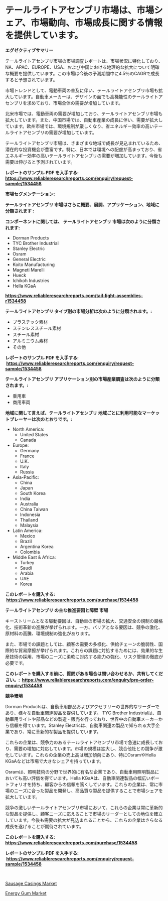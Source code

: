 <p><h1>テールライトアセンブリ市場は、市場シェア、市場動向、市場成長に関する情報を提供しています。</h1></p><p><strong>エグゼクティブサマリー</strong></p>
<p><p>テールライトアセンブリ市場の市場調査レポートは、市場状況に特化しており、NA、APAC、EUROPE、USA、および中国における地理的な拡大について明確な概要を提供しています。この市場は今後の予測期間中に4.5％のCAGRで成長すると予想されています。</p><p>市場トレンドとして、電動車両の普及に伴い、テールライトアセンブリ市場も拡大しています。自動車メーカーは、デザインの面でも高機能性のテールライトアセンブリを求めており、市場全体の需要が増加しています。</p><p>北米市場では、電動車両の需要が増加しており、テールライトアセンブリ市場も拡大しています。また、中国市場では、自動車産業の成長に伴い、需要が拡大しています。欧州市場では、環境規制が厳しくなり、省エネルギー効率の高いテールライトアセンブリの需要が増加しています。</p><p>テールライトアセンブリ市場は、さまざまな地域で成長が見込まれているため、潜在的な投資機会が豊富です。特に、日本では環境への配慮が高まっており、省エネルギー効率の高いテールライトアセンブリの需要が増加しています。今後も需要は伸びると予測されています。</p></p>
<p><strong>レポートのサンプル PDF を入手する: <a href="https://www.reliableresearchreports.com/enquiry/request-sample/1534458">https://www.reliableresearchreports.com/enquiry/request-sample/1534458</a></strong></p>
<p><strong>市場セグメンテーション:</strong></p>
<p><strong> テールライトアセンブリ 市場はさらに概要、展開、アプリケーション、地域に分類されます :</strong></p>
<p><strong>コンポーネントに関しては、 テールライトアセンブリ 市場は次のように分類されます: &nbsp;</strong></p>
<p><ul><li>Dorman Products</li><li>TYC Brother Industrial</li><li>Stanley Electric</li><li>Osram</li><li>General Electric</li><li>Koito Manufacturing</li><li>Magneti Marelli</li><li>Hueck</li><li>Ichikoh Industries</li><li>Hella KGaA</li></ul></p>
<p><strong><a href="https://www.reliableresearchreports.com/tail-light-assemblies-r1534458">https://www.reliableresearchreports.com/tail-light-assemblies-r1534458</a></strong></p>
<p><strong> テールライトアセンブリ タイプ別の市場分析は次のように分類されます。:</strong></p>
<p><ul><li>プラスチック素材</li><li>ステンレススチール素材</li><li>スチール素材</li><li>アルミニウム素材</li><li>その他</li></ul></p>
<p><strong>レポートのサンプル PDF を入手する: &nbsp;<a href="https://www.reliableresearchreports.com/enquiry/request-sample/1534458">https://www.reliableresearchreports.com/enquiry/request-sample/1534458</a></strong></p>
<p><strong> テールライトアセンブリ アプリケーション別の市場産業調査は次のように分類されます。:</strong></p>
<p><ul><li>乗用車</li><li>商用車両</li></ul></p>
<p><strong>地域に関して言えば、テールライトアセンブリ 地域ごとに利用可能なマーケットプレーヤーは次のとおりです。:</strong></p>
<p><ul>
    <li>
        North America:
        <ul>
            <li>United States</li>
            <li>Canada</li>
        </ul>
    </li>
    <li>
        Europe:
        <ul>
            <li>Germany</li>
            <li>France</li>
            <li>U.K.</li>
            <li>Italy</li>
            <li>Russia</li>
        </ul>
    </li>
    <li>
        Asia-Pacific:
        <ul>
            <li>China</li>
            <li>Japan</li>
            <li>South Korea</li>
            <li>India</li>
            <li>Australia</li>
            <li>China Taiwan</li>
            <li>Indonesia</li>
            <li>Thailand</li>
            <li>Malaysia</li>
        </ul>
    </li>
    <li>
        Latin America:
        <ul>
            <li>Mexico</li>
            <li>Brazil</li>
            <li>Argentina Korea</li>
            <li>Colombia</li>
        </ul>
    </li>
    <li>
        Middle East & Africa:
        <ul>
            <li>Turkey</li>
            <li>Saudi</li>
            <li>Arabia</li>
            <li>UAE</li>
            <li>Korea</li>
        </ul>
    </li>
    </ul></p>
<p><strong>このレポートを購入する: &nbsp;<a href="https://www.reliableresearchreports.com/purchase/1534458">https://www.reliableresearchreports.com/purchase/1534458</a></strong></p>
<p><strong>テールライトアセンブリ の主な推進要因と障壁 市場</strong></p>
<p><p>キーストリームとなる駆動要因は、自動車の市場の拡大、交通安全の規制の厳格化、技術革新の進展が挙げられます。一方、バリアとなる要因は、競争の激化、原材料の高騰、環境規制の強化があります。</p><p>また、市場での課題としては、顧客の需要の多様化、供給チェーンの脆弱性、国際的な貿易摩擦が挙げられます。これらの課題に対処するためには、効果的な生産技術の採用、市場のニーズに柔軟に対応する能力の強化、リスク管理の徹底が必要です。</p></p>
<p><strong>このレポートを購入する前に、質問がある場合は問い合わせるか、共有してください。:&nbsp; <a href="https://www.reliableresearchreports.com/enquiry/pre-order-enquiry/1534458">https://www.reliableresearchreports.com/enquiry/pre-order-enquiry/1534458</a></strong></p>
<p><strong>競争環境</strong></p>
<p><p>Dorman Productsは、自動車用部品およびアクセサリーの世界的なリーダーであり、様々な自動車関連製品を提供しています。 TYC Brother Industrialは、自動車用ライトや部品などの製造・販売を行っており、世界中の自動車メーカーから信頼を得ています。Stanley Electricは、自動車関連の製品で知られる大手企業であり、常に革新的な製品を提供しています。</p><p>これらの企業は、競争力のあるテールライトアセンブリ市場で急速に成長しており、需要の増加に対応しています。市場の規模は拡大し、競合他社との競争が激化しています。これらの企業の売上高は増加傾向にあり、特にOsramやHella KGaAなどは市場で大きなシェアを持っています。</p><p>Osramは、照明技術の分野で世界的に有名な企業であり、自動車用照明製品においても高い評価を得ています。Hella KGaAは、自動車関連製品の幅広いポートフォリオを持ち、顧客からの信頼を篤くしています。これらの企業は、常に市場のニーズに合った製品を開発し、高品質な製品を提供することで市場シェアを拡大しています。</p><p>競争の激しいテールライトアセンブリ市場において、これらの企業は常に革新的な製品を提供し、顧客ニーズに応えることで市場のリーダーとしての地位を確立しています。今後も需要の拡大が見込まれることから、これらの企業はさらなる成長を遂げることが期待されています。</p></p>
<p><strong>このレポートを購入する: &nbsp; <a href="https://www.reliableresearchreports.com/purchase/1534458">https://www.reliableresearchreports.com/purchase/1534458</a></strong></p>
<p><strong>レポートのサンプル PDF を入手する: &nbsp;<a href="https://www.reliableresearchreports.com/enquiry/request-sample/1534458">https://www.reliableresearchreports.com/enquiry/request-sample/1534458</a></strong><strong></strong></p>
<p>&nbsp;</p>
<p><p><a href="https://github.com/tamvrosiya/Market-Research-Report-List-3/blob/main/sausage-casings-market.md">Sausage Casings Market</a></p><p><a href="https://github.com/changoleonlaverguenzanoexiste/Market-Research-Report-List-2/blob/main/energy-gum-market.md">Energy Gum Market</a></p></p>